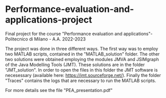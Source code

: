 # Performance-evaluation-and-applications-project
Final project for the course "Performance evaluation and applications"- Politecnico di Milano - A.A. 2022-2023

The project was done in three different ways. The first way was to employ two MATLAB scripts, contained in the "MATLAB_solution" folder. The other two solutions were obtained employing the modules JMVA and JSIMgraph of the Java Modelling Tools (JMT). These solutions are in the folder "JMT_solution". In order to open the files in this folder the JMT software is necesessary (available here: https://jmt.sourceforge.net/). Finally the folder "Traces" contains the logs that are necessary to run the MATLAB scripts.

For more details see the file "PEA_presentation.pdf"
